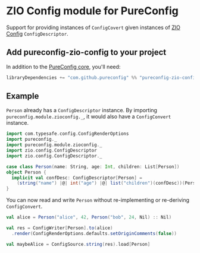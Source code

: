 # ZIO Config module for PureConfig

Support for providing instances of `ConfigCovert` given instances of [ZIO Config](https://zio.github.io/zio-config/) `ConfigDescriptor`.

## Add pureconfig-zio-config to your project

In addition to the [PureConfig core](https://github.com/pureconfig/pureconfig), you'll need:

```scala
libraryDependencies += "com.github.pureconfig" %% "pureconfig-zio-config" % "@VERSION@"
```

## Example

`Person` already has a `ConfigDescriptor` instance.
By importing `pureconfig.module.zioconfig._`, it would also have a `ConfigConvert` instance.

```scala mdoc:silent
import com.typesafe.config.ConfigRenderOptions
import pureconfig._
import pureconfig.module.zioconfig._
import zio.config.ConfigDescriptor
import zio.config.ConfigDescriptor._

case class Person(name: String, age: Int, children: List[Person])
object Person {
  implicit val confDesc: ConfigDescriptor[Person] =
    (string("name") |@| int("age") |@| list("children")(confDesc))(Person.apply, Person.unapply)
}
```

You can now read and write `Person` without re-implementing or re-deriving `ConfigConvert`.
```scala mdoc
val alice = Person("alice", 42, Person("bob", 24, Nil) :: Nil)

val res = ConfigWriter[Person].to(alice)
  .render(ConfigRenderOptions.defaults.setOriginComments(false))

val maybeAlice = ConfigSource.string(res).load[Person]
```
